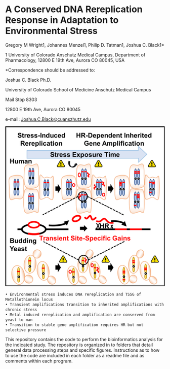 # A Conserved DNA Rereplication Response in Adaptation to Environmental Stress

Gregory M Wright1, Johannes Menzel1, Philip D. Tatman1, Joshua C. Black1*

1 University of Colorado Anschutz Medical Campus, Department of Pharmacology, 12800 E 19th Ave, Aurora CO 80045, USA


*Correspondence should be addressed to:

Joshua C. Black Ph.D.

University of Colorado School of Medicine Anschutz Medical Campus 

Mail Stop 8303

12800 E 19th Ave, Aurora CO 80045

e-mail: Joshua.C.Black@cuanszhutz.edu


![alt text](https://github.com/Black-Lab-UCDenver/MTDNARereplication/blob/master/images/Graphical%20Abstract.tif?raw=true)


    • Environmental stress induces DNA rereplication and TSSG of Metallothionein locus
    • Transient amplifications transition to inherited amplifications with chronic stress
    • Metal induced rereplication and amplification are conserved from yeast to man
    • Transition to stable gene amplification requires HR but not selective pressure 

This repository contains the code to perform the bioinformatics analysis for the indicated study. The repository is organized in to folders that detail general data processing steps and specific figures. Instructions as to how to use the code are included in each folder as a readme file and as comments within each program. 
